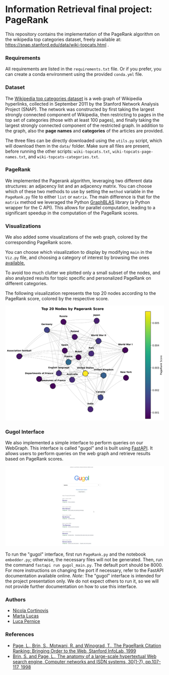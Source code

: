 # Information Retrieval final project: PageRank
This repository contains the implementation of the PageRank algorithm on the wikipedia top categories dataset, freely available at: https://snap.stanford.edu/data/wiki-topcats.html .

### Requirements
All requirements are listed in the `requirements.txt` file. Or if you prefer, you can create a conda environment using the provided `conda.yml` file.

### Dataset
The [Wikipedia top categories dataset](https://snap.stanford.edu/data/wiki-topcats.html) is a web graph of Wikipedia hyperlinks, collected in September 2011 by the Stanford Network Analysis Project (SNAP). The network was constructed by first taking the largest strongly connected component of Wikipedia, then restricting to pages in the top set of categories (those with at least 100 pages), and finally taking the largest strongly connected component of the restricted graph.
In addition to the graph, also the **page names** and **categories** of the articles are provided.

The three files can be directly downloaded using the `utils.py` script, which will download them in the `data/` folder.
Make sure all files are present, before running the other scripts: `wiki-topcats.txt`, `wiki-topcats-page-names.txt`, and `wiki-topcats-categories.txt`.
### PageRank
We implemented the Pagerank algorithm, leveraging two different data structures: an adjacency list and an adjacency matrix. 
You can choose which of these two methods to use by setting the `method` variable in the `PageRank.py` file to either `list` or `matrix`.
The main difference is that for the `matrix` method we leveraged the Python  [GraphBLAS](https://graphblas.org/) library (a Python wrapper for the C API).  This allows for parallel computation, leading to a significant speedup in the computation of the PageRank scores.

### Visualizations
We also added some visualizations of the web graph, colored by the corresponding PageRank score.

You can choose which visualization to display by modifying `main` in the  `Viz.py` file, and choosing a category of interest by browsing the ones [available.](data/wiki-topcats-categories.txt)

To avoid too much clutter we plotted only a small subset of the nodes, and also analyzed results for topic specific and personalized PageRank on different categories.

The following visualization represents the top 20 nodes according to the PageRank score, colored by the respective score. 

![PageRank Visualization](general_small.png)
### Gugol Interface
We also implemented a simple interface to perform queries on our WebGraph. 
This interface is called "gugol" and is built using [FastAPI](https://fastapi.tiangolo.com/). It allows users to perform queries on the web graph and retrieve results based on PageRank scores.


![Gugol Interface](Interface.png)


To run the "gugol" interface, first run `PageRank.py` and the notebook `embedder.py`; otherwise, the necessary files will not be generated.
Then, run the command `fastapi run gugol_main.py`. The default port should be 8000.
For more instructions on changing the port if necessary, refer to the FastAPI documentation available online.
*Note*: The "gugol" interface is intended for the project presentation only. We do not expect others to run it, so we will not provide further documentation on how to use this interface.

### Authors
- [Nicola Cortinovis](https://github.com/nicolacortinovis)
- [Marta Lucas](https://github.com/15Max)
- [Luca Pernice](https://github.com/lucapernice)


### References 
- [Page, L., Brin, S., Motwani, R. and Winograd, T., The PageRank 
Citation Ranking: Bringing Order to the Web, Stanford InfoLab, 1999](materials/Pagerank.pdf)
- [Brin, S. and Page, L., The anatomy of a large-scale hypertextual Web search engine, Computer networks and ISDN systems, 30(1-7), pp.107-117, 1998
](materials/Brin98Anatomy.pdf)
